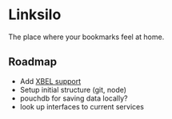 # Linksilo
The place where your bookmarks feel at home.

## Roadmap
- Add [XBEL support](https://de.wikipedia.org/wiki/XML_Bookmark_Exchange_Language)
- Setup initial structure (git, node)
- pouchdb for saving data locally?
- look up interfaces to current services
